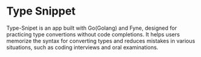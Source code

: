 <h1>Type Snippet</h1>
Type-Snipet is an app built with Go(Golang) and Fyne, designed for practicing type convertions without code completions. It helps users memorize the syntax for converting types and reduces mistakes in various situations, such as coding interviews and oral examinations.
